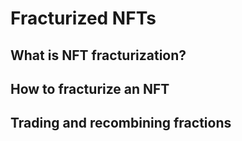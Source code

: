 # Fracturized NFTs

## What is NFT fracturization?

## How to fracturize an NFT

## Trading and recombining fractions
